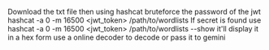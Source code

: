Download the txt file then using hashcat bruteforce the password of the jwt 
hashcat -a 0 -m 16500 <jwt_token> /path/to/wordlists
If secret is found use hashcat -a 0 -m 16500 <jwt_token> /path/to/wordlists --show it'll display it in a hex form use a online decoder to decode or pass it to gemini
